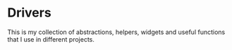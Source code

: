 # Drivers

This is my collection of abstractions, helpers, widgets and useful functions that I use in different projects.
